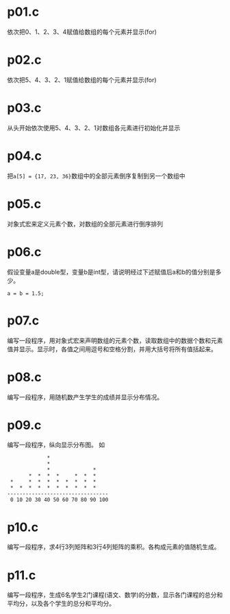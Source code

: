 # p01.c
依次把0、1、2、3、4赋值给数组的每个元素并显示(for)

# p02.c
依次把5、4、3、2、1赋值给数组的每个元素并显示(for)

# p03.c
从头开始依次使用5、4、3、2、1对数组各元素进行初始化并显示

# p04.c
把`a[5] = {17, 23, 36}`数组中的全部元素倒序复制到另一个数组中

# p05.c
对象式宏来定义元素个数，对数组的全部元素进行倒序排列

# p06.c
假设变量a是double型，变量b是int型，请说明经过下述赋值后a和b的值分别是多少。
```
a = b = 1.5;
```
# p07.c
编写一段程序，用对象式宏来声明数组的元素个数，读取数组中的数据个数和元素值并显示。显示时，各值之间用逗号和空格分割，并用大括号将所有值括起来。

# p08.c
编写一段程序，用随机数产生学生的成绩并显示分布情况。

# p09.c
编写一段程序，纵向显示分布图。
如
```
             *                   
             *                   
             *              *    
       *  *  *  *     *  *  *    
 *     *  *  *  *  *  *  *  *    
 *  *  *  *  *  *  *  *  *  *    
---------------------------------
 0 10 20 30 40 50 60 70 80 90 100 
```
# p10.c
编写一段程序，求4行3列矩阵和3行4列矩阵的乘积。各构成元素的值随机生成。

# p11.c
编写一段程序，生成6名学生2门课程(语文、数学)的分数，显示各门课程的总分和平均分，以及各个学生的总分和平均分。



